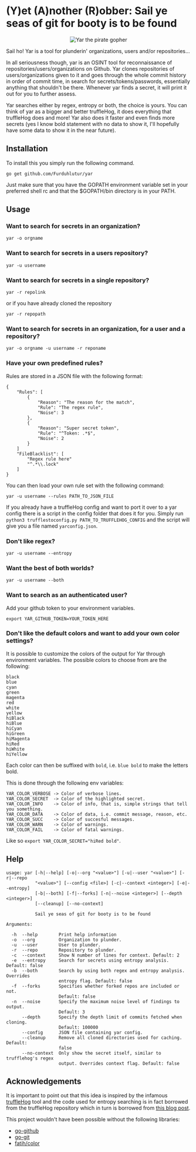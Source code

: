 # (Y)et (A)nother (R)obber: Sail ye seas of git for booty is to be found

<p align="center">
  <img src="https://raw.githubusercontent.com/Furduhlutur/yar/master/images/yargopher3.png" alt="Yar the pirate gopher"/>
</p>

Sail ho! Yar is a tool for plunderin' organizations, users and/or repositories...

In all seriousness though, yar is an OSINT tool for reconnaissance of repositories/users/organizations on Github. Yar clones repositories of users/organizations given to it
and goes through the whole commit history in order of commit time, in search for secrets/tokens/passwords, essentially anything that shouldn't be there. Whenever yar finds a secret,
it will print it out for you to further assess.

Yar searches either by regex, entropy or both, the choice is yours. You can think of yar as a bigger and better truffleHog, it does everything that truffleHog does and more! Yar also does it faster and even finds more secrets (yes I know bold statement with no data to show it, I'll hopefully have some data to show it in the near future).

## Installation
To install this you simply run the following command.
```
go get github.com/Furduhlutur/yar
```

Just make sure that you have the GOPATH environment variable set in your preferred shell rc and that the $GOPATH/bin directory is in your PATH.

## Usage
### Want to search for secrets in an organization?
```
yar -o orgname
```

### Want to search for secrets in a users repository?
```
yar -u username
```

### Want to search for secrets in a single repository?
```
yar -r repolink
```
or if you have already cloned the repository
```
yar -r repopath
```

### Want to search for secrets in an organization, for a user and a repository?
```
yar -o orgname -u username -r reponame
```

### Have your own predefined rules?
Rules are stored in a JSON file with the following format:
```
{
    "Rules": [
        {
            "Reason": "The reason for the match",
            "Rule": "The regex rule",
            "Noise": 3
        },
        {
            "Reason": "Super secret token",
            "Rule": "^Token: .*$",
            "Noise": 2
        }
    ]
    "FileBlacklist": [
        "Regex rule here"
        "^.*\\.lock"
    ]
}
```

You can then load your own rule set with the following command:
```
yar -u username --rules PATH_TO_JSON_FILE
```

If you already have a truffleHog config and want to port it over to a yar config there is a script in the config folder that does it for you.
Simply run `python3 trufflestoconfig.py PATH_TO_TRUFFLEHOG_CONFIG` and the script will give you a file named `yarconfig.json`.

### Don't like regex?
```
yar -u username --entropy
```

### Want the best of both worlds?
```
yar -u username --both
```

### Want to search as an authenticated user? 
Add your github token to your environment variables.
```
export YAR_GITHUB_TOKEN=YOUR_TOKEN_HERE
```

### Don't like the default colors and want to add your own color settings?
It is possible to customize the colors of the output for Yar through environment variables.
The possible colors to choose from are the following:
```
black
blue
cyan
green
magenta
red
white
yellow
hiBlack
hiBlue
hiCyan
hiGreen
hiMagenta
hiRed
hiWhite
hiYellow
```
Each color can then be suffixed with `bold`, i.e. `blue bold` to make the letters bold.

This is done through the following env variables:
```
YAR_COLOR_VERBOSE -> Color of verbose lines.
YAR_COLOR_SECRET  -> Color of the highlighted secret.
YAR_COLOR_INFO    -> Color of info, that is, simple strings that tell you something.
YAR_COLOR_DATA    -> Color of data, i.e. commit message, reason, etc.
YAR_COLOR_SUCC    -> Color of succesful messages.
YAR_COLOR_WARN    -> Color of warnings.
YAR_COLOR_FAIL    -> Color of fatal warnings.
```
Like so `export YAR_COLOR_SECRET="hiRed bold"`.

## Help
```
usage: yar [-h|--help] [-o|--org "<value>"] [-u|--user "<value>"] [-r|--repo
           "<value>"] [--config <file>] [-c|--context <integer>] [-e|--entropy]
           [-b|--both] [-f|--forks] [-n|--noise <integer>] [--depth <integer>]
           [--cleanup] [--no-context]

           Sail ye seas of git for booty is to be found

Arguments:

  -h  --help        Print help information
  -o  --org         Organization to plunder.
  -u  --user        User to plunder.
  -r  --repo        Repository to plunder.
  -c  --context     Show N number of lines for context. Default: 2
  -e  --entropy     Search for secrets using entropy analysis. Default: false
  -b  --both        Search by using both regex and entropy analysis. Overrides
                    entropy flag. Default: false
  -f  --forks       Specifies whether forked repos are included or not.
                    Default: false
  -n  --noise       Specify the maximum noise level of findings to output.
                    Default: 3
      --depth       Specify the depth limit of commits fetched when cloning.
                    Default: 100000
      --config      JSON file containing yar config.
      --cleanup     Remove all cloned directories used for caching. Default:
                    false
      --no-context  Only show the secret itself, similar to trufflehog's regex
                    output. Overrides context flag. Default: false
```

## Acknowledgements
It is important to point out that this idea is inspired by the infamous [truffleHog](https://github.com/dxa4481/truffleHog) tool 
and the code used for entropy searching is in fact borrowed from the truffleHog repository which in turn is borrowed from 
[this blog post](http://blog.dkbza.org/2007/05/scanning-data-for-entropy-anomalies.html).

This project wouldn't have been possible without the following libraries:
+ [go-github](https://github.com/google/go-github/)
+ [go-git](https://github.com/src-d/go-git/)
+ [fatih/color](https://github.com/fatih/color)
